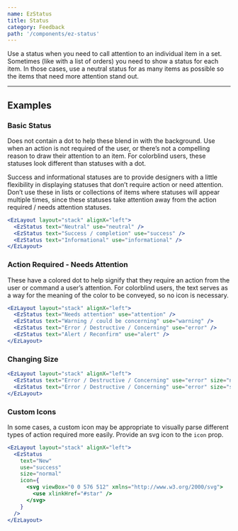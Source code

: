 ```yaml
---
name: EzStatus
title: Status
category: Feedback
path: '/components/ez-status'
---
```


Use a status when you need to call attention to an individual item in a set. Sometimes (like with a list of orders) you need to show a status for each item. In those cases, use a neutral status for as many items as possible so the items that need more attention stand out.

---

## Examples

### Basic Status

Does not contain a dot to help these blend in with the background. Use when an action is not required of the user, or there’s not a compelling reason to draw their attention to an item. For colorblind users, these statuses look different than statuses with a dot.

Success and informational statuses are to provide designers with a little flexibility in displaying statuses that don’t require action or need attention. Don’t use these in lists or collections of items where statuses will appear multiple times, since these statuses take attention away from the action required / needs attention statuses.

```jsx
<EzLayout layout="stack" alignX="left">
  <EzStatus text="Neutral" use="neutral" />
  <EzStatus text="Success / completion" use="success" />
  <EzStatus text="Informational" use="informational" />
</EzLayout>
```

### Action Required - Needs Attention

These have a colored dot to help signify that they require an action from the user or command a user’s attention. For colorblind users, the text serves as a way for the meaning of the color to be conveyed, so no icon is necessary.

```jsx
<EzLayout layout="stack" alignX="left">
  <EzStatus text="Needs attention" use="attention" />
  <EzStatus text="Warning / could be concerning" use="warning" />
  <EzStatus text="Error / Destructive / Concerning" use="error" />
  <EzStatus text="Alert / Reconfirm" use="alert" />
</EzLayout>
```

### Changing Size

```jsx
<EzLayout layout="stack" alignX="left">
  <EzStatus text="Error / Destructive / Concerning" use="error" size="normal" />
  <EzStatus text="Error / Destructive / Concerning" use="error" size="small" />
</EzLayout>
```

### Custom Icons

In some cases, a custom icon may be appropriate to visually parse different types of action required more easily. Provide an svg icon to the `icon` prop.

```jsx
<EzLayout layout="stack" alignX="left">
  <EzStatus
    text="New"
    use="success"
    size="normal"
    icon={
      <svg viewBox="0 0 576 512" xmlns="http://www.w3.org/2000/svg">
        <use xlinkHref="#star" />
      </svg>
    }
  />
</EzLayout>
```
